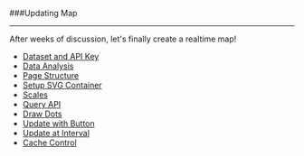###Updating Map

---

After weeks of discussion, let's finally create a realtime map!

- [Dataset and API Key](data.md)
- [Data Analysis](analysis.md)
- [Page Structure](structure.md)
- [Setup SVG Container](svg.md)
- [Scales](scale.md)
- [Query API](query.md)
- [Draw Dots](draw.md)
- [Update with Button](button.md)
- [Update at Interval](interval.md)
- [Cache Control](cache.md)
